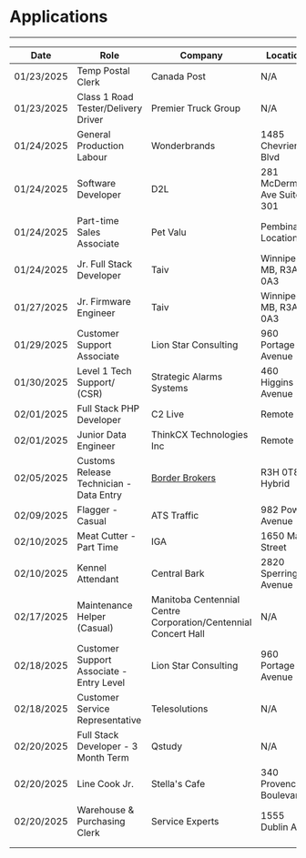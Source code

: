 # Applications
---

| Date       | Role                                     | Company                                                                                                                                          | Location                   | Attachments                                                                                                                                                                                                                                    |
| ---------- | ---------------------------------------- | ------------------------------------------------------------------------------------------------------------------------------------------------ | -------------------------- | ---------------------------------------------------------------------------------------------------------------------------------------------------------------------------------------------------------------------------------------------- |
| 01/23/2025 | Temp Postal Clerk                        | Canada Post                                                                                                                                      | N/A                        | [Company Job Posting](https://jobs.canadapost.ca/job/Winnipeg-Temp-Postal-Clerk-MB/588213317/?feedId=222817&utm_source=Indeed&utm_campaign=CanPost_Indeed&jobPipeline=Indeed)                                                                  |
| 01/23/2025 | Class 1 Road Tester/Delivery Driver      | Premier Truck Group                                                                                                                              | N/A                        | [Company Job Posting](https://jobs.lever.co/premiertruck/094a805d-3315-4b8f-8701-ee38e1dec524/apply)                                                                                                                                           |
| 01/24/2025 | General Production Labour                | Wonderbrands                                                                                                                                     | 1485 Chevrier Blvd         | [Company Job Posting](https://careersen-wonderbrands.icims.com/jobs/17608/job?utm_source=hiringcafe_integration&iis=Job+Board&iisn=HiringCafe&mobile=false&width=1030&height=500&bga=true&needsRedirect=false&jan1offset=-360&jun1offset=-300) |
| 01/24/2025 | Software Developer                       | D2L                                                                                                                                              | 281 McDermot Ave Suite 301 | [Company Job Posting](https://www.d2l.com/careers/jobs/software-developer/260466/)                                                                                                                                                             |
| 01/24/2025 | Part-time Sales Associate                | Pet Valu                                                                                                                                         | Pembina Location           | [Company Job Posting](https://petvalu.wd3.myworkdayjobs.com/external_career_site_pet_valu_canada/job/3002---Winnipeg---Pembina/Part-time-Sales-Associate_R22744-1)                                                                             |
| 01/24/2025 | Jr. Full Stack Developer                 | Taiv                                                                                                                                             | Winnipeg, MB, R3A 0A3      | [Indeed Posting](https://ca.indeed.com/viewjob?jk=d2e08fa61e791981&from=shareddesktop)                                                                                                                                                         |
| 01/27/2025 | Jr. Firmware Engineer                    | Taiv                                                                                                                                             | Winnipeg, MB, R3A 0A3      | [Indeed Posting](https://ca.indeed.com/viewjob?jk=c0ce7d95d924fb18&from=shareddesktop)                                                                                                                                                         |
| 01/29/2025 | Customer Support Associate               | Lion Star Consulting                                                                                                                             | 960 Portage Avenue         | [Indeed Posting](https://ca.indeed.com/viewjob?jk=4b166efbf82d9a56&from=shareddesktop)                                                                                                                                                         |
| 01/30/2025 | Level 1 Tech Support/ (CSR)              | Strategic Alarms Systems                                                                                                                         | 460 Higgins Avenue         | [Indeed Posting](https://ca.indeed.com/viewjob?jk=7b11f829184aeb6f&from=shareddesktop)                                                                                                                                                         |
| 02/01/2025 | Full Stack PHP Developer                 | C2 Live                                                                                                                                          | Remote                     | [Indeed Posting](https://ca.indeed.com/viewjob?jk=efd86154af9ee151&from=shareddesktop)                                                                                                                                                         |
| 02/01/2025 | Junior Data Engineer                     | ThinkCX Technologies Inc                                                                                                                         | Remote                     | [Indeed Posting](https://ca.indeed.com/viewjob?jk=b2f5a2d2ca60a1d6&from=shareddesktop)                                                                                                                                                         |
| 02/05/2025 | Customs Release Technician - Data Entry  | [Border Brokers](https://ca.indeed.com:443/cmp/Border-Brokers-1?campaignid=mobvjcmp&from=mobviewjob&tk=1ijbn2588glgu800&fromjk=9f6ea1a77720eb3d) | R3H 0T8, Hybrid            | [Indeed Posting](https://ca.indeed.com/viewjob?jk=9f6ea1a77720eb3d&from=shareddesktop)                                                                                                                                                         |
| 02/09/2025 | Flagger - Casual                         | ATS Traffic                                                                                                                                      | 982 Powell Avenue          | [Indeed Posting](https://ca.indeed.com/viewjob?jk=09707d17e9008eca&from=shareddesktop)                                                                                                                                                         |
| 02/10/2025 | Meat Cutter - Part Time                  | IGA                                                                                                                                              | 1650 Main Street           | [Indeed Posting](https://ca.indeed.com/viewjob?jk=6907b95b2278cdf2&from=shareddesktop)                                                                                                                                                         |
| 02/10/2025 | Kennel Attendant                         | Central Bark                                                                                                                                     | 2820 Sperring Avenue       | [Indeed Posting](https://ca.indeed.com/viewjob?jk=644aa4923bed2266&from=shareddesktop)                                                                                                                                                         |
| 02/17/2025 | Maintenance Helper (Casual)              | Manitoba Centennial Centre Corporation/Centennial Concert Hall                                                                                   | N/A                        | [Indeed Posting](https://ca.indeed.com/viewjob?jk=471d8774293a63ad&from=shareddesktop)                                                                                                                                                         |
| 02/18/2025 | Customer Support Associate - Entry Level | Lion Star Consulting                                                                                                                             | 960 Portage Avenue         | [Indeed Posting](https://ca.indeed.com/viewjob?jk=4b166efbf82d9a56&from=shareddesktop)                                                                                                                                                         |
| 02/18/2025 | Customer Service Representative          | Telesolutions                                                                                                                                    | N/A                        | [Indeed Posting](https://ca.indeed.com/viewjob?jk=f8f0d2496c39f8fc&from=shareddesktop)                                                                                                                                                         |
| 02/20/2025 | Full Stack Developer - 3 Month Term      | Qstudy                                                                                                                                           | N/A                        | [Indeed Posting](https://ca.indeed.com/viewjob?jk=a67fefc4dae946eb&from=shareddesktop)                                                                                                                                                         |
| 02/20/2025 | Line Cook Jr.                            | Stella's Cafe                                                                                                                                    | 340 Provencher Boulevard   | [Indeed Posting](https://ca.indeed.com/viewjob?jk=ed90c0a6878957ba&from=shareddesktop)                                                                                                                                                         |
| 02/20/2025 | Warehouse & Purchasing Clerk             | Service Experts                                                                                                                                  | 1555 Dublin Ave            | [Company Posting](https://careers.serviceexpertsjobs.ca/jobs/29992/job?utm_source=hiringcafe_integration&iis=Job%20Board&iisn=HiringCafe)                                                                                                      |
|            |                                          |                                                                                                                                                  |                            |                                                                                                                                                                                                                                                |
|            |                                          |                                                                                                                                                  |                            |                                                                                                                                                                                                                                                |

